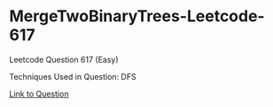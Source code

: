 # MergeTwoBinaryTrees-Leetcode-617

Leetcode Question 617 (Easy)

Techniques Used in Question:
DFS

[Link to Question](https://leetcode.com/problems/merge-two-binary-trees/)
